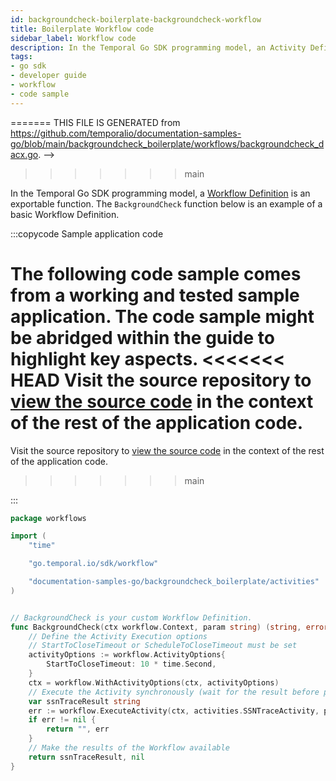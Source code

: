 ```yaml
---
id: backgroundcheck-boilerplate-backgroundcheck-workflow
title: Boilerplate Workflow code
sidebar_label: Workflow code
description: In the Temporal Go SDK programming model, an Activity Definition is an exportable function or a `struct` method.
tags:
- go sdk
- developer guide
- workflow
- code sample
---
```


<!-- DO NOT EDIT THIS FILE DIRECTLY.
<<<<<<< HEAD
THIS FILE IS GENERATED from https://github.com/temporalio/documentation-samples-go/blob/backgroundcheckboilerplate/backgroundcheck_boilerplate/workflows/backgroundcheck_dacx.go. -->
=======
THIS FILE IS GENERATED from https://github.com/temporalio/documentation-samples-go/blob/main/backgroundcheck_boilerplate/workflows/backgroundcheck_dacx.go. -->
>>>>>>> main

In the Temporal Go SDK programming model, a [Workflow Definition](/concepts/what-is-a-workflow-definition) is an exportable function.
The `BackgroundCheck` function below is an example of a basic Workflow Definition.

:::copycode Sample application code

The following code sample comes from a working and tested sample application.
The code sample might be abridged within the guide to highlight key aspects.
<<<<<<< HEAD
Visit the source repository to [view the source code](https://github.com/temporalio/documentation-samples-go/blob/backgroundcheckboilerplate/backgroundcheck_boilerplate/workflows/backgroundcheck_dacx.go) in the context of the rest of the application code.
=======
Visit the source repository to [view the source code](https://github.com/temporalio/documentation-samples-go/blob/main/backgroundcheck_boilerplate/workflows/backgroundcheck_dacx.go) in the context of the rest of the application code.
>>>>>>> main

:::

```go
package workflows

import (
	"time"

	"go.temporal.io/sdk/workflow"

	"documentation-samples-go/backgroundcheck_boilerplate/activities"
)


// BackgroundCheck is your custom Workflow Definition.
func BackgroundCheck(ctx workflow.Context, param string) (string, error) {
	// Define the Activity Execution options
	// StartToCloseTimeout or ScheduleToCloseTimeout must be set
	activityOptions := workflow.ActivityOptions{
		StartToCloseTimeout: 10 * time.Second,
	}
	ctx = workflow.WithActivityOptions(ctx, activityOptions)
	// Execute the Activity synchronously (wait for the result before proceeding)
	var ssnTraceResult string
	err := workflow.ExecuteActivity(ctx, activities.SSNTraceActivity, param).Get(ctx, &ssnTraceResult)
	if err != nil {
		return "", err
	}
	// Make the results of the Workflow available
	return ssnTraceResult, nil
}
```
